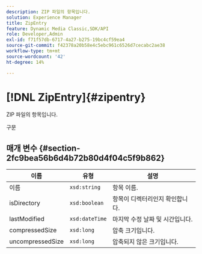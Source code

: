 ```yaml
---
description: ZIP 파일의 항목입니다.
solution: Experience Manager
title: ZipEntry
feature: Dynamic Media Classic,SDK/API
role: Developer,Admin
exl-id: f71f57db-6717-4a27-b275-19bc4cf59ea4
source-git-commit: f42378a20b58e4c5ebc961c6526d7cecabc2ae38
workflow-type: tm+mt
source-wordcount: '42'
ht-degree: 14%

---
```


# [!DNL ZipEntry]{#zipentry}

ZIP 파일의 항목입니다.

구문

## 매개 변수 {#section-2fc9bea56b6d4b72b80d4f04c5f9b862}

| 이름 | 유형 | 설명 |
|---|---|---|
| 이름 | `xsd:string` | 항목 이름. |
| isDirectory | `xsd:boolean` | 항목이 디렉터리인지 확인합니다. |
| lastModified | `xsd:dateTime` | 마지막 수정 날짜 및 시간입니다. |
| compressedSize | `xsd:long` | 압축 크기입니다. |
| uncompressedSize | `xsd:long` | 압축되지 않은 크기입니다. |
